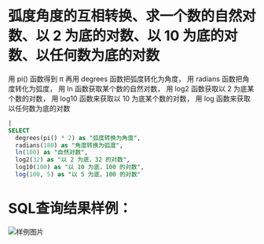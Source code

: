 # 弧度角度的互相转换、求一个数的自然对数、以 2 为底的对数、以 10 为底的对数、以任何数为底的对数

用 pi() 函数得到 π 再用 degrees 函数把弧度转化为角度，
用 radians 函数把角度转化为弧度，
用 ln 函数获取某个数的自然对数，
用 log2 函数获取以 2 为底某个数的对数，
用 log10 函数来获取以 10 为底某个数的对数，
用 log 函数来获取以任何数为底的对数




```SQL
|
SELECT
  degrees(pi() * 2) as "弧度转换为角度",
  radians(180) as "角度转换为弧度",
  ln(100) as "自然对数",
  log2(32) as "以 2 为底，32 的对数",
  log10(100) as "以 10 为底，100 的对数",
  log(100, 5) as "以 5 为底，100 的对数"
```

# SQL查询结果样例：

![样例图片](https://img.alicdn.com/tfs/TB1YxF4Qhv1gK0jSZFFXXb0sXXa-669-297.png)
